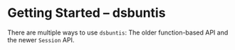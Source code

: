 # Getting Started – dsbuntis

There are multiple ways to use `dsbuntis`: The older function-based API and the
newer `Session` API.

<!--TODO: document both-->
